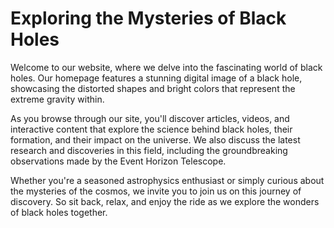 <!--
Write me markdown content of website with wallpaper:

"A digital image of a black hole, with the distorted shapes and bright colors representing the extreme gravity."

The header of the page should not be copy of the text but rather a real content of the website which is using this wallpaper.
-->

<!--font:Poppins-->

# Exploring the Mysteries of Black Holes

Welcome to our website, where we delve into the fascinating world of black holes. Our homepage features a stunning digital image of a black hole, showcasing the distorted shapes and bright colors that represent the extreme gravity within.

As you browse through our site, you'll discover articles, videos, and interactive content that explore the science behind black holes, their formation, and their impact on the universe. We also discuss the latest research and discoveries in this field, including the groundbreaking observations made by the Event Horizon Telescope.

Whether you're a seasoned astrophysics enthusiast or simply curious about the mysteries of the cosmos, we invite you to join us on this journey of discovery. So sit back, relax, and enjoy the ride as we explore the wonders of black holes together.
